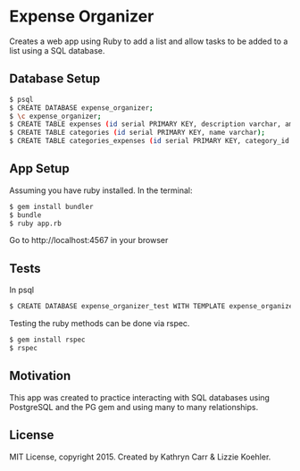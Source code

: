 Expense Organizer
==========

Creates a web app using Ruby to add a list and allow tasks to be added to a list
using a SQL database.

Database Setup
--------------

```sh
$ psql
$ CREATE DATABASE expense_organizer;
$ \c expense_organizer;
$ CREATE TABLE expenses (id serial PRIMARY KEY, description varchar, amount float, date timestamp);
$ CREATE TABLE categories (id serial PRIMARY KEY, name varchar);
$ CREATE TABLE categories_expenses (id serial PRIMARY KEY, category_id int, expense_id int);
```
App Setup
----------

Assuming you have ruby installed. In the terminal:
```sh
$ gem install bundler
$ bundle
$ ruby app.rb
```

Go to http://localhost:4567 in your browser

Tests
-----

In psql

```sh
$ CREATE DATABASE expense_organizer_test WITH TEMPLATE expense_organizer
```

Testing the ruby methods can be done via rspec.

```sh
$ gem install rspec
$ rspec
```
Motivation
---------

This app was created to practice interacting with SQL databases using PostgreSQL and the PG gem and using many to many relationships.

License
-------

MIT License, copyright 2015. Created by Kathryn Carr & Lizzie Koehler.
